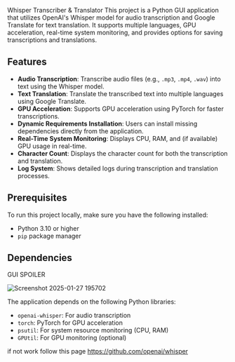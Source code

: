 Whisper Transcriber & Translator
This project is a Python GUI application that utilizes OpenAI's Whisper model for audio transcription and Google Translate for text translation. It supports multiple languages, GPU acceleration, real-time system monitoring, and provides options for saving transcriptions and translations.

## Features

- **Audio Transcription**: Transcribe audio files (e.g., `.mp3`, `.mp4`, `.wav`) into text using the Whisper model.
- **Text Translation**: Translate the transcribed text into multiple languages using Google Translate.
- **GPU Acceleration**: Supports GPU acceleration using PyTorch for faster transcriptions.
- **Dynamic Requirements Installation**: Users can install missing dependencies directly from the application.
- **Real-Time System Monitoring**: Displays CPU, RAM, and (if available) GPU usage in real-time.
- **Character Count**: Displays the character count for both the transcription and translation.
- **Log System**: Shows detailed logs during transcription and translation processes.

## Prerequisites

To run this project locally, make sure you have the following installed:

- Python 3.10 or higher
- `pip` package manager

## Dependencies
GUI SPOILER

![Screenshot 2025-01-27 195702](https://github.com/user-attachments/assets/c45f01a9-0032-48d5-85b4-81469d3673b8)
                

The application depends on the following Python libraries:

- `openai-whisper`: For audio transcription
- `torch`: PyTorch for GPU acceleration
- `psutil`: For system resource monitoring (CPU, RAM)
- `GPUtil`: For GPU monitoring (optional)



if not work follow this page
https://github.com/openai/whisper

